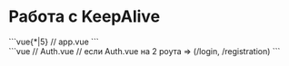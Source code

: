 # Работа с KeepAlive

<div>
```vue{*|5}
// app.vue

<template>
  <RouterView v-slot="{ Component }">
    <KeepAlive :include="['Login', 'Registration']">
      <component :is="Component" />
    </KeepAlive>
  </RouterView>
</template>
```
</div>

<div v-click>
```vue
// Auth.vue
// если Auth.vue на 2 роута => (/login, /registration)

<template>
  <KeepAlive>
    <AuthForm />
  </KeepAlive>
</template>
```
</div>
